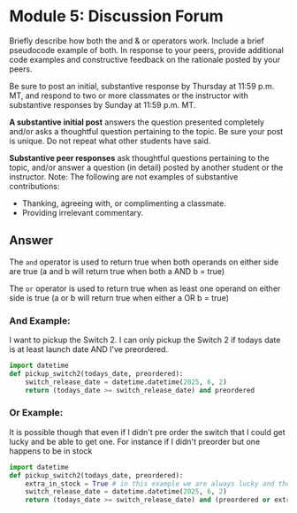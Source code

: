 # Module 5: Discussion Forum

Briefly describe how both the and & or operators work. Include a brief pseudocode example of both. In response to your peers, provide additional code examples and constructive feedback on the rationale posted by your peers.

Be sure to post an initial, substantive response by Thursday at 11:59 p.m. MT, and respond to two or more classmates or the instructor with substantive responses by Sunday at 11:59 p.m. MT.

**A substantive initial post** answers the question presented completely and/or asks a thoughtful question pertaining to the topic. Be sure your post is unique. Do not repeat what other students have said.

**Substantive peer responses** ask thoughtful questions pertaining to the topic, and/or answer a question (in detail) posted by another student or the instructor. Note: The following are not examples of substantive contributions:
- Thanking, agreeing with, or complimenting a classmate.
- Providing irrelevant commentary.

## Answer

The `and` operator is used to return true when both operands on either side are true (a and b will return true when both a AND b = true)

The `or` operator is used to return true when as least one operand on either side is true (a or b will return true when either a OR b = true)

### And Example:
I want to pickup the Switch 2. I can only pickup the Switch 2 if todays date is at least launch date AND I've preordered.

``` python
import datetime
def pickup_switch2(todays_date, preordered):
    switch_release_date = datetime.datetime(2025, 6, 2)
    return (todays_date >= switch_release_date) and preordered
```

### Or Example:
It is possible though that even if I didn't pre order the switch that I could get lucky and be able to get one. For instance if I didn't preorder but one happens to be in stock

``` python
import datetime
def pickup_switch2(todays_date, preordered):
    extra_in_stock = True # in this example we are always lucky and there is switch2 in stock
    switch_release_date = datetime.datetime(2025, 6, 2)
    return (todays_date >= switch_release_date) and (preordered or extra_in_stock)
```